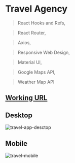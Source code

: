 # Travel Agency

> React Hooks and Refs,

> React Router,

> Axios,

> Responsive Web Design,

> Material UI,

> Google Maps API,

> Weather Map API

## [Working URL](https://ivangelista.netlify.app/)

## Desktop

![travel-app-desctop](https://user-images.githubusercontent.com/74892817/134205908-0f133a24-1b8a-4bd6-bbea-5ea90d66caba.gif)

## Mobile

![travel-mobile](https://user-images.githubusercontent.com/74892817/134206600-e8753ec7-2d91-4c7a-b08f-91ec2dfeca32.gif)
